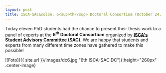 ```yaml
---
layout: post
title: ISCA-SAC&colon; 6<sup>th</sup> Doctoral Consortium (October 24, 2020)
---
```

Today eleven PhD students had the chance to present their thesis work to a panel of experts at the <strong>6<sup>th</sup> Doctoral Consortium</strong> organized by <a href="http://www.isca-students.org/sacweb/" target="_blank" rel="noopener"><strong>ISCA's Student Advisory Committee (SAC)</strong></a>.
We are happy that students and experts from many different time zones have gathered to make this possible!

![Foto]({{ site.url }}/images/dc6.jpg "6th ISCA-SAC DC"){:height="260px" .center-image}

